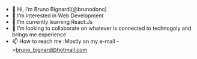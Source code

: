 - 👋 Hi, I’m Bruno Bignardi(@brunodono)
- 👀 I’m interested in Web Development
- 🌱 I’m currently learning React.Js
- 💞️ I’m looking to collaborate on whatever is connected to technogoly and brings me experience
- 📫 How to reach me :Mostly on my e-mail ->bruno_bignard@hotmail.com

<!---
brunodono/brunodono is a ✨ special ✨ repository because its `README.md` (this file) appears on your GitHub profile.
You can click the Preview link to take a look at your changes.
--->
